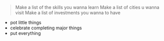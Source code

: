 > Make a list of the skills you wanna learn
>Make a list of cities u wanna visit
>Make a list of investments you wanna to have 


- pot little things
- celebrate completing major things
- put everything
